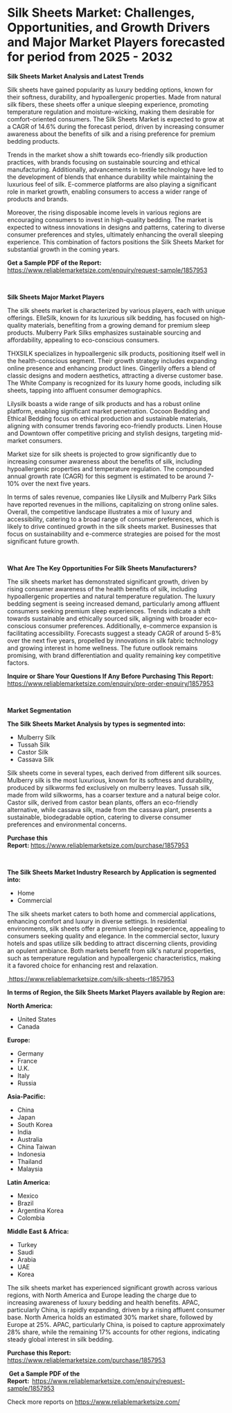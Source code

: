 <p><h1>Silk Sheets Market: Challenges, Opportunities, and Growth Drivers and Major Market Players forecasted for period from 2025 - 2032</h1></p><p><strong>Silk Sheets Market Analysis and Latest Trends</strong></p>
<p><p>Silk sheets have gained popularity as luxury bedding options, known for their softness, durability, and hypoallergenic properties. Made from natural silk fibers, these sheets offer a unique sleeping experience, promoting temperature regulation and moisture-wicking, making them desirable for comfort-oriented consumers. The Silk Sheets Market is expected to grow at a CAGR of 14.6% during the forecast period, driven by increasing consumer awareness about the benefits of silk and a rising preference for premium bedding products.</p><p>Trends in the market show a shift towards eco-friendly silk production practices, with brands focusing on sustainable sourcing and ethical manufacturing. Additionally, advancements in textile technology have led to the development of blends that enhance durability while maintaining the luxurious feel of silk. E-commerce platforms are also playing a significant role in market growth, enabling consumers to access a wider range of products and brands.</p><p>Moreover, the rising disposable income levels in various regions are encouraging consumers to invest in high-quality bedding. The market is expected to witness innovations in designs and patterns, catering to diverse consumer preferences and styles, ultimately enhancing the overall sleeping experience. This combination of factors positions the Silk Sheets Market for substantial growth in the coming years.</p></p>
<p><strong>Get a Sample PDF of the Report:&nbsp;</strong> <a href="https://www.reliablemarketsize.com/enquiry/request-sample/1857953?utm_campaign=3345&utm_medium=2&utm_source=Github&utm_content=ia&utm_term=05042025&utm_id=silk-sheets">https://www.reliablemarketsize.com/enquiry/request-sample/1857953</a></p>
<p>&nbsp;</p>
<p><strong>Silk Sheets Major Market Players</strong></p>
<p><p>The silk sheets market is characterized by various players, each with unique offerings. ElleSilk, known for its luxurious silk bedding, has focused on high-quality materials, benefiting from a growing demand for premium sleep products. Mulberry Park Silks emphasizes sustainable sourcing and affordability, appealing to eco-conscious consumers.</p><p>THXSILK specializes in hypoallergenic silk products, positioning itself well in the health-conscious segment. Their growth strategy includes expanding online presence and enhancing product lines. Gingerlily offers a blend of classic designs and modern aesthetics, attracting a diverse customer base. The White Company is recognized for its luxury home goods, including silk sheets, tapping into affluent consumer demographics.</p><p>Lilysilk boasts a wide range of silk products and has a robust online platform, enabling significant market penetration. Cocoon Bedding and Ethical Bedding focus on ethical production and sustainable materials, aligning with consumer trends favoring eco-friendly products. Linen House and Downtown offer competitive pricing and stylish designs, targeting mid-market consumers.</p><p>Market size for silk sheets is projected to grow significantly due to increasing consumer awareness about the benefits of silk, including hypoallergenic properties and temperature regulation. The compounded annual growth rate (CAGR) for this segment is estimated to be around 7-10% over the next five years.</p><p>In terms of sales revenue, companies like Lilysilk and Mulberry Park Silks have reported revenues in the millions, capitalizing on strong online sales. Overall, the competitive landscape illustrates a mix of luxury and accessibility, catering to a broad range of consumer preferences, which is likely to drive continued growth in the silk sheets market. Businesses that focus on sustainability and e-commerce strategies are poised for the most significant future growth.</p></p>
<p>&nbsp;</p>
<p><strong>What Are The Key Opportunities For Silk Sheets Manufacturers?</strong></p>
<p><p>The silk sheets market has demonstrated significant growth, driven by rising consumer awareness of the health benefits of silk, including hypoallergenic properties and natural temperature regulation. The luxury bedding segment is seeing increased demand, particularly among affluent consumers seeking premium sleep experiences. Trends indicate a shift towards sustainable and ethically sourced silk, aligning with broader eco-conscious consumer preferences. Additionally, e-commerce expansion is facilitating accessibility. Forecasts suggest a steady CAGR of around 5-8% over the next five years, propelled by innovations in silk fabric technology and growing interest in home wellness. The future outlook remains promising, with brand differentiation and quality remaining key competitive factors.</p></p>
<p><strong>Inquire or Share Your Questions If Any Before Purchasing This Report:</strong> <a href="https://www.reliablemarketsize.com/enquiry/pre-order-enquiry/1857953?utm_campaign=3345&utm_medium=2&utm_source=Github&utm_content=ia&utm_term=05042025&utm_id=silk-sheets">https://www.reliablemarketsize.com/enquiry/pre-order-enquiry/1857953</a></p>
<p>&nbsp;</p>
<p><strong>Market Segmentation</strong></p>
<p><strong>The Silk Sheets Market Analysis by types is segmented into:</strong></p>
<p><ul><li>Mulberry Silk</li><li>Tussah Silk</li><li>Castor Silk</li><li>Cassava Silk</li></ul></p>
<p><p>Silk sheets come in several types, each derived from different silk sources. Mulberry silk is the most luxurious, known for its softness and durability, produced by silkworms fed exclusively on mulberry leaves. Tussah silk, made from wild silkworms, has a coarser texture and a natural beige color. Castor silk, derived from castor bean plants, offers an eco-friendly alternative, while cassava silk, made from the cassava plant, presents a sustainable, biodegradable option, catering to diverse consumer preferences and environmental concerns.</p></p>
<p><strong>Purchase this Report:&nbsp;</strong><a href="https://www.reliablemarketsize.com/purchase/1857953?utm_campaign=3345&utm_medium=2&utm_source=Github&utm_content=ia&utm_term=05042025&utm_id=silk-sheets">https://www.reliablemarketsize.com/purchase/1857953</a></p>
<p>&nbsp;</p>
<p><strong>The Silk Sheets Market Industry Research by Application is segmented into:</strong></p>
<p><ul><li>Home</li><li>Commercial</li></ul></p>
<p><p>The silk sheets market caters to both home and commercial applications, enhancing comfort and luxury in diverse settings. In residential environments, silk sheets offer a premium sleeping experience, appealing to consumers seeking quality and elegance. In the commercial sector, luxury hotels and spas utilize silk bedding to attract discerning clients, providing an opulent ambiance. Both markets benefit from silk's natural properties, such as temperature regulation and hypoallergenic characteristics, making it a favored choice for enhancing rest and relaxation.</p></p>
<p><a href="https://www.reliablemarketsize.com/silk-sheets-r1857953?utm_campaign=3345&utm_medium=2&utm_source=Github&utm_content=ia&utm_term=05042025&utm_id=silk-sheets">&nbsp;https://www.reliablemarketsize.com/silk-sheets-r1857953</a></p>
<p><strong>In terms of Region, the Silk Sheets Market Players available by Region are:</strong></p>
<p>
    <p> <strong> North America: </strong>
        <ul>
            <li>United States</li>
            <li>Canada</li>
        </ul>
        </p> 
    <p> <strong> Europe: </strong>
        <ul>
            <li>Germany</li>
            <li>France</li>
            <li>U.K.</li>
            <li>Italy</li>
            <li>Russia</li>
        </ul>
        </p> 
    <p> <strong> Asia-Pacific: </strong>
        <ul>
            <li>China</li>
            <li>Japan</li>
            <li>South Korea</li>
            <li>India</li>
            <li>Australia</li>
            <li>China Taiwan</li>
            <li>Indonesia</li>
            <li>Thailand</li>
            <li>Malaysia</li>
        </ul>
        </p> 
    <p> <strong> Latin America: </strong>
        <ul>
            <li>Mexico</li>
            <li>Brazil</li>
            <li>Argentina Korea</li>
            <li>Colombia</li>
        </ul>
        </p> 
    <p> <strong> Middle East & Africa: </strong>
        <ul>
            <li>Turkey</li>
            <li>Saudi</li>
            <li>Arabia</li>
            <li>UAE</li>
            <li>Korea</li>
        </ul>
    </p>
    </p>
<p><p>The silk sheets market has experienced significant growth across various regions, with North America and Europe leading the charge due to increasing awareness of luxury bedding and health benefits. APAC, particularly China, is rapidly expanding, driven by a rising affluent consumer base. North America holds an estimated 30% market share, followed by Europe at 25%. APAC, particularly China, is poised to capture approximately 28% share, while the remaining 17% accounts for other regions, indicating steady global interest in silk bedding.</p></p>
<p><strong>Purchase this Report: </strong><a href="https://www.reliablemarketsize.com/purchase/1857953?utm_campaign=3345&utm_medium=2&utm_source=Github&utm_content=ia&utm_term=05042025&utm_id=silk-sheets">https://www.reliablemarketsize.com/purchase/1857953</a></p>
<p>&nbsp;<strong>Get a Sample PDF of the Report:&nbsp;&nbsp;</strong><a href="https://www.reliablemarketsize.com/enquiry/request-sample/1857953?utm_campaign=3345&utm_medium=2&utm_source=Github&utm_content=ia&utm_term=05042025&utm_id=silk-sheets">https://www.reliablemarketsize.com/enquiry/request-sample/1857953</a></p>
<p><strong></strong></p>
<p>Check more reports on <a href="https://www.reliablemarketsize.com/?utm_campaign=3345&utm_medium=2&utm_source=Github&utm_content=ia&utm_term=05042025&utm_id=silk-sheets">https://www.reliablemarketsize.com/</a></p>